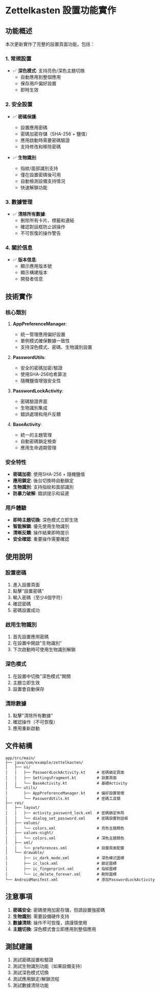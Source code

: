 # Zettelkasten 設置功能實作

## 功能概述

本次更新實作了完整的設置頁面功能，包括：

### 1. 常規設置
- ✅ **深色模式**: 支持亮色/深色主題切換
  - 自動應用到整個應用
  - 保存用戶偏好設置
  - 即時生效

### 2. 安全設置
- ✅ **密碼保護**: 
  - 設置應用密碼
  - 密碼加密存儲（SHA-256 + 鹽值）
  - 應用啟動時需要密碼驗證
  - 支持修改和移除密碼

- ✅ **生物識別**: 
  - 指紋/面部識別支持
  - 僅在設置密碼後可用
  - 自動檢測設備支持情況
  - 快速解鎖功能

### 3. 數據管理
- ✅ **清除所有數據**: 
  - 刪除所有卡片、標籤和連結
  - 確認對話框防止誤操作
  - 不可恢復的操作警告

### 4. 關於信息
- ✅ **版本信息**: 
  - 顯示應用版本號
  - 顯示構建版本
  - 開發者信息

## 技術實作

### 核心類別

1. **AppPreferenceManager**: 
   - 統一管理應用偏好設置
   - 單例模式確保數據一致性
   - 支持深色模式、密碼、生物識別設置

2. **PasswordUtils**: 
   - 安全的密碼加密/驗證
   - 使用SHA-256哈希算法
   - 隨機鹽值增強安全性

3. **PasswordLockActivity**: 
   - 密碼驗證界面
   - 生物識別集成
   - 錯誤處理和用戶反饋

4. **BaseActivity**: 
   - 統一的主題管理
   - 自動密碼鎖定檢查
   - 應用生命週期管理

### 安全特性

- **密碼加密**: 使用SHA-256 + 隨機鹽值
- **應用鎖定**: 後台切換時自動鎖定
- **生物識別**: 支持指紋和面部識別
- **防暴力破解**: 錯誤提示和延遲

### 用戶體驗

- **即時主題切換**: 深色模式立即生效
- **智能解鎖**: 優先使用生物識別
- **清晰反饋**: 操作結果即時提示
- **安全確認**: 重要操作需要確認

## 使用說明

### 設置密碼
1. 進入設置頁面
2. 點擊"設置密碼"
3. 輸入密碼（至少4個字符）
4. 確認密碼
5. 密碼設置成功

### 啟用生物識別
1. 首先設置應用密碼
2. 在設置中開啟"生物識別"
3. 下次啟動時可使用生物識別解鎖

### 深色模式
1. 在設置中切換"深色模式"開關
2. 主題立即生效
3. 設置會自動保存

### 清除數據
1. 點擊"清除所有數據"
2. 確認操作（不可恢復）
3. 應用重新啟動

## 文件結構

```
app/src/main/
├── java/com/example/zettelkasten/
│   ├── ui/
│   │   ├── PasswordLockActivity.kt     # 密碼鎖定頁面
│   │   ├── SettingsFragment.kt         # 設置頁面
│   │   └── BaseActivity.kt             # 基礎Activity
│   └── utils/
│       ├── AppPreferenceManager.kt     # 偏好設置管理
│       └── PasswordUtils.kt            # 密碼工具類
├── res/
│   ├── layout/
│   │   ├── activity_password_lock.xml  # 密碼鎖定佈局
│   │   └── dialog_set_password.xml     # 密碼設置對話框
│   ├── values/
│   │   └── colors.xml                  # 亮色主題顏色
│   ├── values-night/
│   │   └── colors.xml                  # 深色主題顏色
│   ├── xml/
│   │   └── preferences.xml             # 設置頁面配置
│   └── drawable/
│       ├── ic_dark_mode.xml            # 深色模式圖標
│       ├── ic_lock.xml                 # 鎖定圖標
│       ├── ic_fingerprint.xml          # 指紋圖標
│       └── ic_delete_forever.xml       # 刪除圖標
└── AndroidManifest.xml                 # 添加PasswordLockActivity
```

## 注意事項

1. **密碼安全**: 密碼使用加密存儲，但請設置強密碼
2. **生物識別**: 需要設備硬件支持
3. **數據清除**: 操作不可恢復，請謹慎使用
4. **主題切換**: 深色模式會立即應用到整個應用

## 測試建議

1. 測試密碼設置和驗證
2. 測試生物識別功能（如果設備支持）
3. 測試深色模式切換
4. 測試應用鎖定/解鎖流程
5. 測試數據清除功能 
